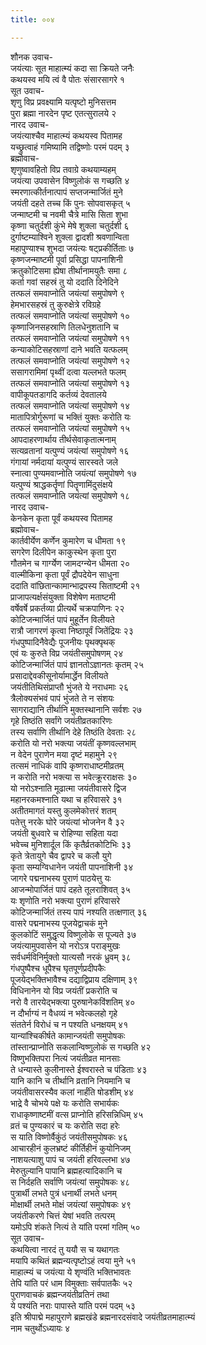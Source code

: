 ```yaml
---
title: ००४

---
```

शौनक उवाच-  
जयंत्याः सूत माहात्म्यं कदा सा क्रियते जनैः  
कथयस्व मयि त्वं वै पोतः संसारसागरे १  
सूत उवाच-  
शृणु विप्र प्रवक्ष्यामि यत्पृष्टो मुनिसत्तम  
पुरा ब्रह्मा नारदेन पृष्ट एतत्सुरालये २  
नारद उवाच-  
जयंत्याश्चैव माहात्म्यं कथयस्व पितामह  
यच्छ्रुत्वाहं गमिष्यामि तद्विष्णोः परमं पदम् ३  
ब्रह्मोवाच-  
शृणुष्वावहितो विप्र तवाग्रे कथयाम्यहम्  
जयंत्या उपवासेन विष्णुलोकं स गच्छति ४  
स्मरणात्कीर्तनात्पापं सप्तजन्मार्जितं मुने  
जयंती दहते तच्च किं पुनः सोपवासकृत् ५  
जन्माष्टमी च नवमी चैत्रे मासि सिता शुभा  
कृष्णा चतुर्दशी कुंभे मेषे शुक्ला चतुर्दशी ६  
दुर्गाष्टम्याश्विने शुक्ला द्वादशी श्रवणान्विता  
महापुण्याश्च शुभदा जयंत्यः षट्प्रकीर्तिताः ७  
कृष्णजन्माष्टमी पूर्वा प्रसिद्धा पापनाशिनी  
क्रतुकोटिसमा ह्येषा तीर्थानामयुतैः समा ८  
कर्ता गवां सहस्रं तु यो ददाति दिनेदिने  
तत्फलं समवाप्नोति जयंत्यां समुपोषणे ९  
हेमभारसहस्रं तु कुरुक्षेत्रे रविग्रहे  
तत्फलं समवाप्नोति जयंत्यां समुपोषणे १०  
कृष्णाजिनसहस्राणि तिलधेनुशतानि च  
तत्फलं समवाप्नोति जयंत्यां समुपोषणे ११  
कन्याकोटिसहस्राणां दाने भवति यत्फलम्  
तत्फलं समवाप्नोति जयंत्यां समुपोषणे १२  
ससागरामिमां पृथ्वीं दत्वा यल्लभते फलम्  
तत्फलं समवाप्नोति जयंत्यां समुपोषणे १३  
वापीकूपतडागदि कर्तव्यं देवतालये  
तत्फलं समवाप्नोति जयंत्यां समुपोषणे १४  
मातापित्रोर्गुरूणां च भक्तिं युक्तः करोति यः  
तत्फलं समवाप्नोति जयंत्यां समुपोषणे १५  
आपदाहरणार्थाय तीर्थसेवाकृतात्मनाम्  
सत्यव्रतानां यत्पुण्यं जयंत्यां समुपोषणे १६  
गंगायां नर्मदायां यत्पुण्यं सारस्वते जले  
स्नात्वा पुण्यमवाप्नोति जयंत्यां समुपोषणे १७  
यत्पुण्यं श्राद्धकर्तॄणां पितॄणामिंदुसंक्षये  
तत्फलं समवाप्नोति जयंत्यां समुपोषणे १८  
नारद उवाच-  
केनकेन कृता पूर्वं कथयस्व पितामह  
ब्रह्मोवाच-  
कार्तवीर्येण कर्णेन कुमारेण च धीमता १९  
सगरेण दिलीपेन काकुस्थेन कृता पुरा  
गौतमेन च गार्ग्येण जामदग्न्येन धीमता २०  
वाल्मीकिना कृता पूर्वं द्रौपदेयेन साधुना  
ददाति वांछितान्कामान्भाद्रपस्य सिताष्टमी २१  
प्राजापत्यर्क्षसंयुक्ता विशेषेण मताष्टमी  
वर्षेवर्षे प्रकर्तव्या प्रीत्यर्थे चक्रपाणिनः २२  
कोटिजन्मार्जितं पापं मुहूर्तेन विलीयते  
रात्रौ जागरणं कृत्वा निष्ठापूर्वं जितेंद्रियः २३  
गंधपुष्पादिनैवेद्यैः पूजनीयः पृथक्पृथक्  
एवं यः कुरुते विप्र जयंतीसमुपोषणम् २४  
कोटिजन्मार्जितं पापं ज्ञानतोऽज्ञानतः कृतम् २५  
प्रसादाद्देवकीसूनोर्यामार्द्धेन विलीयते  
जयंतीतिथिसंप्राप्तौ भुंजते ये नराधमाः २६  
त्रैलोक्यसंभवं पापं भुंजते ते न संशयः  
सागराद्यानि तीर्थानि मुक्तस्थानानि सर्वशः २७  
गृहे तिष्ठंति सर्वांगे जयंतीव्रतकारिणः  
तस्य सर्वाणि तीर्थानि देहे तिष्ठंति देवताः २८  
करोति यो नरो भक्त्या जयंतीं कृष्णवल्लभाम्  
न वेदेन पुराणेन मया दृष्टं महामुने २९  
तत्समं नाधिकं वापि कृष्णराधाष्टमीव्रतम्  
न करोति नरो भक्त्या स भवेत्क्रूरराक्षसः ३०  
यो नरोऽश्नाति मूढात्मा जयंतीवासरे द्विज  
महानरकमश्नाति यथा च हरिवासरे ३१  
अतीतमागतं यस्तु कुलमेकोत्तरं शतम्  
पतेत्तु नरके घोरे जयंत्यां भोजनेन वै ३२  
जयंती बुधवारे च रोहिण्या सहिता यदा  
भवेच्च मुनिशार्दूल किं कृतैर्व्रतकोटिभिः ३३  
कृते त्रेतायुगे चैव द्वापरे च कलौ युगे  
कृता सम्यग्विधानेन जयंती पापनाशिनी ३४  
जागरे पद्मनाभस्य पुराणं पाठयेत्तु यः  
आजन्मोपार्जितं पापं दहते तूलराशिवत् ३५  
यः शृणोति नरो भक्त्या पुराणं हरिवासरे  
कोटिजन्मार्जितं तस्य पापं नश्यति तत्क्षणात् ३६  
वासरे पद्मनाभस्य पूजयेद्वाचकं मुने  
कुलकोटिं समुद्धृत्य विष्णुलोके स पूज्यते ३७  
जयंत्यामुपवासेन यो नरोऽत्र पराङ्मुखः  
सर्वधर्मविनिर्मुक्तो यात्यसौ नरकं ध्रुवम् ३८  
गंधपुष्पैश्च धूपैश्च घृतपूर्णप्रदीपकैः  
पूजयेद्भक्तिभावैश्च दद्याद्विप्राय दक्षिणाम् ३९  
विधिनानेन यो विप्र जयंतीं प्रकरोति च  
नरो वै तारयेद्भक्त्या पुरुषानेकविंशतिम् ४०  
न दौर्भाग्यं न वैधव्यं न भवेत्कलहो गृहे  
संततेर्न विरोधं च न पश्यति धनक्षयम् ४१  
यान्यांश्चिकीर्षते कामान्जयंती समुपोषकः  
तांस्तान्प्राप्नोति सकलान्विष्णुलोकं स गच्छति ४२  
विष्णुभक्तिपरा नित्यं जयंतीव्रत मानसाः  
ते धन्यास्ते कुलीनास्ते ईश्वरास्ते च पंडिताः ४३  
यानि कानि च तीर्थानि व्रतानि नियमानि च  
जयंतीवासरस्यैव कलां नार्हंति षोडशीम् ४४  
भाद्रे वै चोभये पक्षे यः करोति सभार्यकः  
राधाकृष्णाष्टमीं वत्स प्राप्नोति हरिसन्निधिम् ४५  
व्रतं च पुण्यकारं च यः करोति सदा हरेः  
स याति विष्णोर्वैकुंठं जयंतीसमुपोषकः ४६  
आचारहीनं कुलभ्रष्टं कीर्तिहीनं कुयोनिजम्  
नाशयत्याशु पापं च जयंती हरिवल्लभा ४७  
मेरुतुल्यानि पापानि ब्रह्महत्यादिकानि च  
स निर्दहति सर्वाणि जयंत्यां समुपोषकः ४८  
पुत्रार्थी लभते पुत्रं धनार्थी लभते धनम्  
मोक्षार्थी लभते मोक्षं जयंत्यां समुपोषकः ४९  
जयंतीकरणे चित्तं येषां भवति तत्परम्  
यमोऽपि शंकते नित्यं ते यांति परमां गतिम् ५०  
सूत उवाच-  
कथयित्वा नारदं तु ययौ स च यथागतः  
मयापि कथितं ब्रह्मन्यत्पृष्टोऽहं त्वया मुने ५१  
माहात्म्यं च जयंत्या ये शृण्वंति भक्तिभावतः  
तेपि यांति परं धाम विमुक्ताः सर्वपातकैः ५२  
पुराणवाचकं ब्रह्मन्जयंतीव्रतिनं तथा  
ये पश्यंति नराः पापास्ते यांति परमं पदम् ५३  
इति श्रीपाद्मे महापुराणे ब्रह्मखंडे ब्रह्मनारदसंवादे जयंतीव्रतमाहात्म्यं  
नाम चतुर्थोऽध्यायः ४